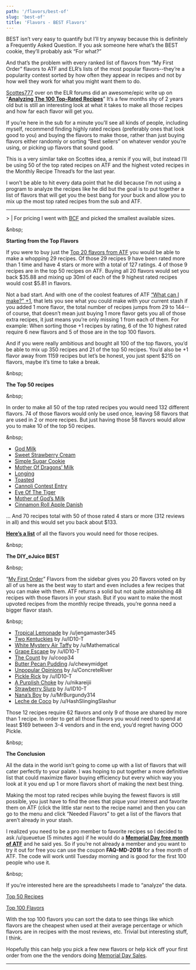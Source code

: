 ```yaml
---
path: '/flavors/best-of'
slug: 'best-of'
title: 'Flavors - BEST Flavors'
---
```


BEST isn’t very easy to quantify but I’ll try anyway because this is definitely a Frequently Asked Question. If you ask someone here what’s the BEST cookie, they’ll probably ask “For what?”

And that’s the problem with every ranked list of flavors from “My First Order” flavors to ATF and ELR’s lists of the most popular flavors--they’re a popularity contest sorted by how often they appear in recipes and not by how well they work for what you might want them to do.

  

[Scottes777](http://forum.e-liquid-recipes.com/u/Scottes777) over on the ELR forums did an awesome/epic write up on “[**Analyzing The 100 Top-Rated Recipes**](http://forum.e-liquid-recipes.com/t/analyzing-the-100-top-rated-recipes/83979)” It’s a few months shy of 2 years old but is still an interesting look at what it takes to make all those recipes and how far each flavor will get you.

  

If you’re here in the sub for a minute you’ll see all kinds of people, including myself, recommend finding highly rated recipes (preferably ones that look good to you) and buying the flavors to make those, rather than just buying flavors either randomly or sorting “Best sellers” on whatever vendor you’re using, or picking up flavors that sound good. 

  

This is a very similar take on Scottes idea, a remix if you will, but instead I’ll be using 50 of the top rated recipes on ATF and the highest voted recipes in the Monthly Recipe Thread’s for the last year. 

  

I won’t be able to hit every data point that he did because I’m not using a program to analyze the recipes like he did but the goal is to put together a list of flavors that will get you the best bang for your buck and allow you to mix up the most top rated recipes from the sub and ATF.

  

***

&gt; | For pricing I went with [BCF](https://www.bullcityflavors.com/) and picked the smallest available sizes. 

&amp;nbsp;

**Starting from the Top Flavors**

  

If you were to buy just the [Top 20 flavors from ATF](https://alltheflavors.com/flavors/top100) you would be able to make a whopping 29 recipes. Of those 29 recipes 9 have been rated more than 1 time and have 4 stars or more with a total of 127 ratings. 4 of those 9 recipes are in the top 50 recipes on ATF. Buying all 20 flavors would set you back $35.88 and mixing up 30ml of each of the 9 highest rated recipes would cost $5.81 in flavors. 

  

Not a bad start. And with one of the coolest features of ATF [“What can I make?” +1](https://alltheflavors.com/recipes?sort_order=new&amp;owner=all&amp;suggestions=2&amp;name_like=), that lets you see what you could make with your current stash if you added 1 more flavor, the total number of recipes jumps from 29 to 144-- of course, that doesn’t mean just buying 1 more flavor gets you all of those extra recipes, it just means you’re only missing 1 from each of them.  For example: When sorting those +1 recipes by rating, 6 of the 10 highest rated require 6 new flavors and 5 of those are in the top 100 flavors. 

  

And if you were really ambitious and bought all 100 of the top flavors, you’d be able to mix up 350 recipes and 21 of the top 50 recipes. You’d also be +1 flavor away from 1159 recipes but let’s be honest, you just spent $215 on flavors, maybe it’s time to take a break. 

&amp;nbsp;
  

**The Top 50 recipes**

&amp;nbsp;

In order to make all 50 of the top rated recipes you would need 132 different flavors. 74 of those flavors would only be used once, leaving 58 flavors that are used in 2 or more recipes. But just having those 58 flavors would allow you to make 10 of the top 50 recipes. 

&amp;nbsp;

- [God Milk](https://alltheflavors.com/recipes/15504#god_milk_by_skiddlzninja) 
- [Sweet Strawberry Cream](https://alltheflavors.com/recipes/3600#sweet_strawberry_cream_by_cheebasteeba) 
- [Simple Sugar Cookie](https://alltheflavors.com/recipes/10644#simple_sugar_cookie_by_id10_t) 
- [Mother Of Dragons’ Milk](https://alltheflavors.com/recipes/6851#mother_of_dragons_milk_by_id10_t) 
- [Longing](https://alltheflavors.com/recipes/31323#longing_by_id10_t) 
- [Toasted](https://alltheflavors.com/recipes/32619#toasted_by_mrburgundy) 
- [Cannoli Contest Entry](https://alltheflavors.com/recipes/6222#cannoli_contest_entry_by_goldfish18) 
- [Eye Of The Tiger](https://alltheflavors.com/recipes/47009#eye_of_the_tiger_by_mrjwp08) 
- [Mother of God’s Milk](https://alltheflavors.com/recipes/32469#mother_of_god_s_milk_by_id10_t) 
- [Cinnamon Roll Apple Danish](https://alltheflavors.com/recipes/10613#cinnamon_roll_apple_danish_by_id10_t) 
  

… And 70 recipes total with 50 of those rated 4 stars or more (312 reviews in all) and this would set you back about $133.

  

[**Here’s a list**](https://docs.google.com/spreadsheets/d/18Lvxxn8j0mJBpjDJRhakIyO7GueRb8EW3nAJUOHSPnA/edit?usp=sharing) of all the flavors you would need for those recipes.

&amp;nbsp;

**The DIY_eJuice BEST**

&amp;nbsp;

“[My First Order](http://www.reddit.com/r/DIY_eJuice/wiki/first_order_flavors)” Flavors from the sidebar gives you 20 flavors voted on by all of us here as the best way to start and even includes a few recipes that you can make with them. ATF returns  a solid but not quite astonishing 48 recipes with those flavors in your stash. But if you want to make the most upvoted recipes from the monthly recipe threads, you’re gonna need a bigger flavor stash.

&amp;nbsp;

- [Tropical Lemonade](https://www.reddit.com/r/DIY_eJuice/comments/89kev4/april_2018_recipe_thread/dwug27b/) by /u/jengamaster345 
- [Two Kentuckies](https://alltheflavors.com/recipes/90550) by /u/ID10-T 
- [White Mystery Air Taffy](https://alltheflavors.com/recipes/86571) by /u/Mathematical 
- [Grape Escape](https://alltheflavors.com/recipes/78817) by /u/ID10-T 
- [The Count](https://alltheflavors.com/recipes/77013) by /u/coop34 
- [Butter Pecan Pudding](https://alltheflavors.com/recipes/71719) /u/chewymidget 
- [Unpopular Opinions](https://alltheflavors.com/recipes/59598) by /u/ConcreteRiver 
- [Pickle Rick](https://alltheflavors.com/recipes/62189) by /u/ID10-T 
- [A Purplish Choke](http://e-liquid-recipes.com/recipe/1593951/A%20Purplish%20Choke) by /u/nikareijii 
- [Strawberry Slurp](https://alltheflavors.com/recipes/53483) by /u/ID10-T 
- [Nana’s Boy](https://alltheflavors.com/recipes/45704) by /u/MrBurgundy314 
- [Leche de Coco](https://alltheflavors.com/recipes/42350) by /u/HashSlingingSlashur 
  

Those 12 recipes require 62 flavors and only 9 of those are shared by more than 1 recipe. In order to get all those flavors you would need to spend at least $169 between 3-4 vendors and in the end, you’d regret having OOO Pickle. 

  
&amp;nbsp;

**The Conclusion**

All the data in the world isn’t going to come up with a list of flavors that will cater perfectly to your palate. I was hoping to put together a more definitive list that could maximize flavor buying efficiency but every which way you look at it you end up 1 or more flavors short of making the next best thing. 

Making the most top rated recipes while buying the fewest flavors is still possible, you just have to find the ones that pique your interest and favorite them on ATF (click the little star next to the recipe name) and then you can go to the menu and click “Needed Flavors” to get a list of the flavors that aren’t already in your stash. 

I realized you need to be a pro member to favorite recipes so I decided to ask /u/queuetue (5 minutes ago) if he would do a **[Memorial Day free month of ATF](https://alltheflavors.com/go_pro)** and he said yes. So if you’re not already a member and you want to try it out for free you can use the coupon **FAQ-MD-2018** for a free month of ATF. The code will work until Tuesday morning and is good for the first 100 people who use it. 

&amp;nbsp;
  
 If you’re interested here are the spreadsheets I made to “analyze” the data. 

[Top 50 Recipes](https://docs.google.com/spreadsheets/d/1o8F3OobpQhdWoO8Wvt4XCj5iENE52zZdLNuoFhdiUko/edit?usp=sharing)

[Top 100 Flavors](https://docs.google.com/spreadsheets/d/1ofpZI2rnFTgwzvgS-t7dNmIC_Stv7Mur_Mhkdz8Pw9Q/edit?usp=sharing)

  

With the top 100 flavors you can sort the data to see things like which flavors are the cheapest when used at their average percentage or which flavors are in recipes with the most reviews, etc. Trivial but interesting stuff, I think.


Hopefully this can help you pick a few new flavors or help kick off your first order from one the the vendors doing [Memorial Day Sales](https://redd.it/8ly79u).

***